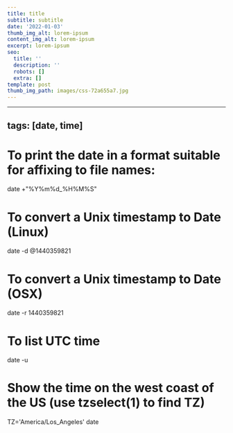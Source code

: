 ```yaml
---
title: title
subtitle: subtitle
date: '2022-01-03'
thumb_img_alt: lorem-ipsum
content_img_alt: lorem-ipsum
excerpt: lorem-ipsum
seo:
  title: ''
  description: ''
  robots: []
  extra: []
template: post
thumb_img_path: images/css-72a655a7.jpg
---
```

---
tags: [date, time]
---

# To print the date in a format suitable for affixing to file names:

date +"%Y%m%d\_%H%M%S"

# To convert a Unix timestamp to Date (Linux)

date -d @1440359821

# To convert a Unix timestamp to Date (OSX)

date -r 1440359821

# To list UTC time

date -u

# Show the time on the west coast of the US (use tzselect(1) to find TZ)

TZ='America/Los_Angeles' date
